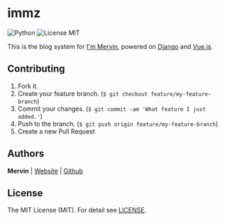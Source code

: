 # immz

![Python](https://img.shields.io/badge/Python-3.5-orange.svg?style=flat&maxAge=2592000)
![License MIT](https://img.shields.io/badge/license-MIT-blue.svg?style=flat&maxAge=2592000)

This is the blog system for [I'm Mervin](http://mervinz.me), powered on [Django](https://www.djangoproject.com) and [Vue.js](https://vuefe.cn).

## Contributing

1. Fork it.
2. Create your feature branch. (`$ git checkout feature/my-feature-branch`)
3. Commit your changes. (`$ git commit -am 'What feature I just added.'`)
4. Push to the branch. (`$ git push origin feature/my-feature-branch`)
5. Create a new Pull Request

## Authors

**Mervin** | [Website](https://mervinz.me) | [Github](https://github.com/mofei2816) 

## License

The MIT License (MIT). For detail see [LICENSE](LICENSE).